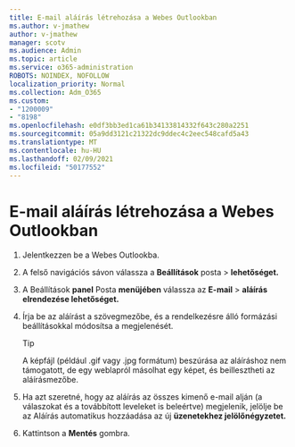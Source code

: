 ```yaml
---
title: E-mail aláírás létrehozása a Webes Outlookban
ms.author: v-jmathew
author: v-jmathew
manager: scotv
ms.audience: Admin
ms.topic: article
ms.service: o365-administration
ROBOTS: NOINDEX, NOFOLLOW
localization_priority: Normal
ms.collection: Adm_O365
ms.custom:
- "1200009"
- "8198"
ms.openlocfilehash: e0df3bb3ed1ca61b34133814332f643c280a2251
ms.sourcegitcommit: 05a9dd3121c21322dc9ddec4c2eec548cafd5a43
ms.translationtype: MT
ms.contentlocale: hu-HU
ms.lasthandoff: 02/09/2021
ms.locfileid: "50177552"
---
```

# <a name="create-email-signature-in-outlook-on-the-web"></a>E-mail aláírás létrehozása a Webes Outlookban

1. Jelentkezzen be a Webes Outlookba.
2. A felső navigációs sávon válassza a **Beállítások** posta  >  **lehetőséget.**
3. A Beállítások **panel** Posta **menüjében** válassza az **E-mail**  >  **aláírás elrendezése lehetőséget.**
4. Írja be az aláírást a szövegmezőbe, és a rendelkezésre álló formázási beállításokkal módosítsa a megjelenését.

    > [!TIP]
    > A képfájl (például .gif vagy .jpg formátum) beszúrása az aláíráshoz nem támogatott, de egy weblapról másolhat egy képet, és beillesztheti az aláírásmezőbe.

5. Ha azt szeretné, hogy az aláírás az összes kimenő e-mail alján (a válaszokat és a továbbított leveleket is beleértve) megjelenik, jelölje be az Aláírás automatikus hozzáadása az új **üzenetekhez jelölőnégyzetet.**
6. Kattintson a **Mentés** gombra.
